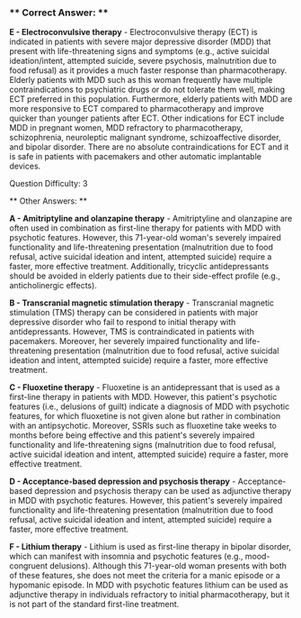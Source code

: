 ### ** Correct Answer: **

**E - Electroconvulsive therapy** - Electroconvulsive therapy (ECT) is indicated in patients with severe major depressive disorder (MDD) that present with life-threatening signs and symptoms (e.g., active suicidal ideation/intent, attempted suicide, severe psychosis, malnutrition due to food refusal) as it provides a much faster response than pharmacotherapy. Elderly patients with MDD such as this woman frequently have multiple contraindications to psychiatric drugs or do not tolerate them well, making ECT preferred in this population. Furthermore, elderly patients with MDD are more responsive to ECT compared to pharmacotherapy and improve quicker than younger patients after ECT. Other indications for ECT include MDD in pregnant women, MDD refractory to pharmacotherapy, schizophrenia, neuroleptic malignant syndrome, schizoaffective disorder, and bipolar disorder. There are no absolute contraindications for ECT and it is safe in patients with pacemakers and other automatic implantable devices.

Question Difficulty: 3

** Other Answers: **

**A - Amitriptyline and olanzapine therapy** - Amitriptyline and olanzapine are often used in combination as first-line therapy for patients with MDD with psychotic features. However, this 71-year-old woman's severely impaired functionality and life-threatening presentation (malnutrition due to food refusal, active suicidal ideation and intent, attempted suicide) require a faster, more effective treatment. Additionally, tricyclic antidepressants should be avoided in elderly patients due to their side-effect profile (e.g., anticholinergic effects).

**B - Transcranial magnetic stimulation therapy** - Transcranial magnetic stimulation (TMS) therapy can be considered in patients with major depressive disorder who fail to respond to initial therapy with antidepressants. However, TMS is contraindicated in patients with pacemakers. Moreover, her severely impaired functionality and life-threatening presentation (malnutrition due to food refusal, active suicidal ideation and intent, attempted suicide) require a faster, more effective treatment.

**C - Fluoxetine therapy** - Fluoxetine is an antidepressant that is used as a first-line therapy in patients with MDD. However, this patient's psychotic features (i.e., delusions of guilt) indicate a diagnosis of MDD with psychotic features, for which fluoxetine is not given alone but rather in combination with an antipsychotic. Moreover, SSRIs such as fluoxetine take weeks to months before being effective and this patient's severely impaired functionality and life-threatening signs (malnutrition due to food refusal, active suicidal ideation and intent, attempted suicide) require a faster, more effective treatment.

**D - Acceptance-based depression and psychosis therapy** - Acceptance-based depression and psychosis therapy can be used as adjunctive therapy in MDD with psychotic features. However, this patient's severely impaired functionality and life-threatening presentation (malnutrition due to food refusal, active suicidal ideation and intent, attempted suicide) require a faster, more effective treatment.

**F - Lithium therapy** - Lithium is used as first-line therapy in bipolar disorder, which can manifest with insomnia and psychotic features (e.g., mood-congruent delusions). Although this 71-year-old woman presents with both of these features, she does not meet the criteria for a manic episode or a hypomanic episode. In MDD with psychotic features lithium can be used as adjunctive therapy in individuals refractory to initial pharmacotherapy, but it is not part of the standard first-line treatment.

